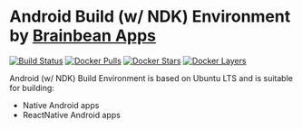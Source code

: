 # Android Build (w/ NDK) Environment by [Brainbean Apps](https://brainbeanapps.com)

[![Build Status](https://img.shields.io/docker/build/brainbeanapps/android-ndk-build-environment.svg)](https://hub.docker.com/r/brainbeanapps/android-ndk-build-environment)
[![Docker Pulls](https://img.shields.io/docker/pulls/brainbeanapps/android-ndk-build-environment.svg)](https://hub.docker.com/r/brainbeanapps/android-ndk-build-environment)
[![Docker Stars](https://img.shields.io/docker/stars/brainbeanapps/android-ndk-build-environment.svg)](https://hub.docker.com/r/brainbeanapps/android-ndk-build-environment)
[![Docker Layers](https://images.microbadger.com/badges/image/brainbeanapps/android-ndk-build-environment.svg)](https://microbadger.com/images/brainbeanapps/android-ndk-build-environment)

Android (w/ NDK) Build Environment is based on Ubuntu LTS and is suitable for building:

* Native Android apps
* ReactNative Android apps
